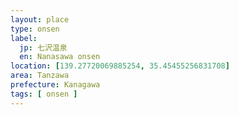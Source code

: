 ```yaml
---
layout: place
type: onsen
label:
  jp: 七沢温泉
  en: Nanasawa onsen
location: [139.27720069885254, 35.45455256831708]
area: Tanzawa
prefecture: Kanagawa
tags: [ onsen ]
---
```


